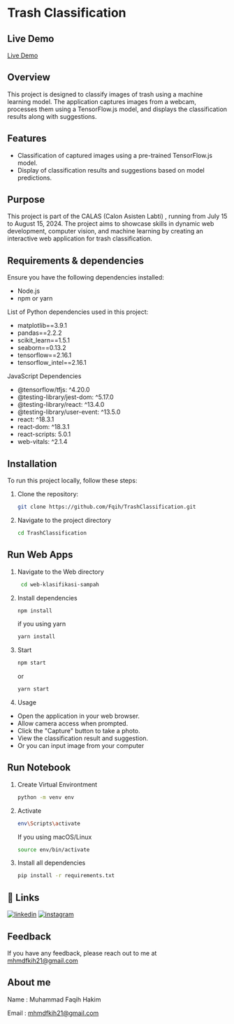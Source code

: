 # Trash Classification

## Live Demo

[Live Demo](https://trashclassification21.vercel.app)


## Overview

This project is designed to classify images of trash using a machine learning model. The application captures images from a webcam, processes them using a TensorFlow.js model, and displays the classification results along with suggestions.

## Features

- Classification of captured images using a pre-trained TensorFlow.js model.
- Display of classification results and suggestions based on model predictions.

## Purpose

This project is part of the CALAS (Calon Asisten Labti) , running from July 15 to August 15, 2024. The project aims to showcase skills in dynamic web development, computer vision, and machine learning by creating an interactive web application for trash classification.

## Requirements & dependencies

Ensure you have the following dependencies installed:
- Node.js
- npm or yarn

List of Python dependencies used in this project:

- matplotlib==3.9.1
- pandas==2.2.2
- scikit_learn==1.5.1
- seaborn==0.13.2
- tensorflow==2.16.1
- tensorflow_intel==2.16.1

JavaScript Dependencies
- @tensorflow/tfjs: ^4.20.0
- @testing-library/jest-dom: ^5.17.0
- @testing-library/react: ^13.4.0
- @testing-library/user-event: ^13.5.0
- react: ^18.3.1
- react-dom: ^18.3.1
- react-scripts: 5.0.1
- web-vitals: ^2.1.4

## Installation

To run this project locally, follow these steps:

1. Clone the repository:
   ```bash
   git clone https://github.com/Fqih/TrashClassification.git
   ```
2. Navigate to the project directory
    ```bash
    cd TrashClassification
    ```
## Run Web Apps

1. Navigate to the Web directory

   ```bash
    cd web-klasifikasi-sampah
    ```
2. Install dependencies
    ```bash
    npm install
    ```
    if you using yarn

    ```bash
    yarn install
    ```
3. Start
    ```bash
    npm start
    ```
    or

    ```bash
    yarn start
    ```
4. Usage

- Open the application in your web browser.
- Allow camera access when prompted.
- Click the "Capture" button to take a photo.
- View the classification result and suggestion.
- Or you can input image from your computer

## Run Notebook

1. Create Virtual Environtment

    ```bash
    python -m venv env
    ```
2. Activate

     ```bash
    env\Scripts\activate 
    ```
    If you using macOS/Linux

     ```bash
    source env/bin/activate
    ```
4. Install all dependencies
    ```bash
    pip install -r requirements.txt
    ```

## 🔗 Links
[![linkedin](https://img.shields.io/badge/linkedin-0A66C2?style=for-the-badge&logo=linkedin&logoColor=white)](https://www.linkedin.com/in/faqih-hakim/)
[![instagram](https://img.shields.io/badge/instagram-000?style=for-the-badge&logo=instagram&logoColor=white)](https://www.instagram.com/fqihhkim21_/?hl=id)


## Feedback

If you have any feedback, please reach out to me at mhmdfkih21@gmail.com


## About me

Name    : Muhammad Faqih Hakim 

Email : mhmdfkih21@gmail.com
